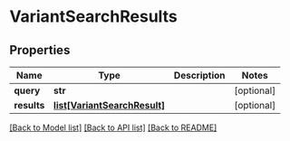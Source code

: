 # VariantSearchResults

## Properties
Name | Type | Description | Notes
------------ | ------------- | ------------- | -------------
**query** | **str** |  | [optional] 
**results** | [**list[VariantSearchResult]**](VariantSearchResult.md) |  | [optional] 

[[Back to Model list]](../README.md#documentation-for-models) [[Back to API list]](../README.md#documentation-for-api-endpoints) [[Back to README]](../README.md)


